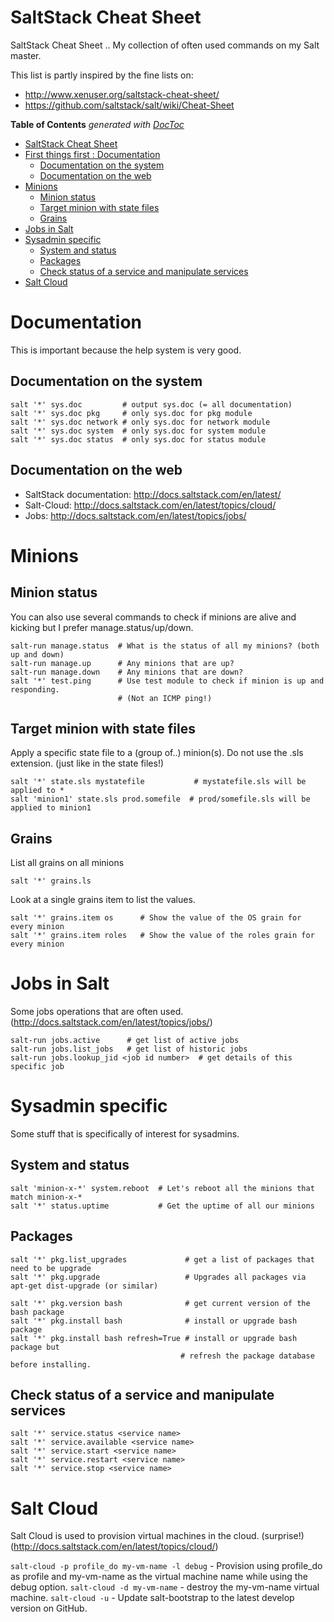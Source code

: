 # SaltStack Cheat Sheet

SaltStack Cheat Sheet .. My collection of often used commands on my Salt master.

This list is partly inspired by the fine lists on:
* http://www.xenuser.org/saltstack-cheat-sheet/
* https://github.com/saltstack/salt/wiki/Cheat-Sheet

**Table of Contents**  *generated with [DocToc](http://doctoc.herokuapp.com/)*

- [SaltStack Cheat Sheet](#saltstack-cheat-sheet)
- [First things first : Documentation](#documentation)
  - [Documentation on the system](#documentation-on-the-system)
  - [Documentation on the web](#documentation-on-the-web)
- [Minions](#minions)
  - [Minion status](#minion-status)
  - [Target minion with state files](#target-minion-with-state-files)
  - [Grains](#grains)
- [Jobs in Salt](#jobs-in-salt)
- [Sysadmin specific](#sysadmin-specific)
  - [System and status](#system-and-status)
  - [Packages](#packages)
  - [Check status of a service and manipulate services](#check-status-of-a-service-and-manipulate-services)
- [Salt Cloud](#salt-cloud)

# Documentation
This is important because the help system is very good.

## Documentation on the system
```
salt '*' sys.doc         # output sys.doc (= all documentation)
salt '*' sys.doc pkg     # only sys.doc for pkg module
salt '*' sys.doc network # only sys.doc for network module
salt '*' sys.doc system  # only sys.doc for system module
salt '*' sys.doc status  # only sys.doc for status module
```

## Documentation on the web
- SaltStack documentation: http://docs.saltstack.com/en/latest/
- Salt-Cloud: http://docs.saltstack.com/en/latest/topics/cloud/
- Jobs: http://docs.saltstack.com/en/latest/topics/jobs/

# Minions

## Minion status
You can also use several commands to check if minions are alive and kicking but I prefer manage.status/up/down.

```
salt-run manage.status  # What is the status of all my minions? (both up and down)
salt-run manage.up      # Any minions that are up?
salt-run manage.down    # Any minions that are down?
salt '*' test.ping      # Use test module to check if minion is up and responding.
                        # (Not an ICMP ping!)
```

## Target minion with state files
Apply a specific state file to a (group of..) minion(s). Do not use the .sls extension. (just like in the state files!)

```
salt '*' state.sls mystatefile           # mystatefile.sls will be applied to *
salt 'minion1' state.sls prod.somefile  # prod/somefile.sls will be applied to minion1
```

## Grains
List all grains on all minions
```
salt '*' grains.ls
```

Look at a single grains item to list the values.
```
salt '*' grains.item os      # Show the value of the OS grain for every minion
salt '*' grains.item roles   # Show the value of the roles grain for every minion
```

# Jobs in Salt
Some jobs operations that are often used. (http://docs.saltstack.com/en/latest/topics/jobs/)
```
salt-run jobs.active      # get list of active jobs
salt-run jobs.list_jobs   # get list of historic jobs
salt-run jobs.lookup_jid <job id number>  # get details of this specific job
```

# Sysadmin specific
Some stuff that is specifically of interest for sysadmins.

## System and status
```
salt 'minion-x-*' system.reboot  # Let's reboot all the minions that match minion-x-*
salt '*' status.uptime           # Get the uptime of all our minions
```

## Packages
```
salt '*' pkg.list_upgrades             # get a list of packages that need to be upgrade
salt '*' pkg.upgrade                   # Upgrades all packages via apt-get dist-upgrade (or similar)

salt '*' pkg.version bash              # get current version of the bash package
salt '*' pkg.install bash              # install or upgrade bash package
salt '*' pkg.install bash refresh=True # install or upgrade bash package but
                                      # refresh the package database before installing.
```

## Check status of a service and manipulate services
```
salt '*' service.status <service name>
salt '*' service.available <service name>
salt '*' service.start <service name>
salt '*' service.restart <service name>
salt '*' service.stop <service name>
```

# Salt Cloud
Salt Cloud is used to provision virtual machines in the cloud. (surprise!) (http://docs.saltstack.com/en/latest/topics/cloud/)

```salt-cloud -p profile_do my-vm-name -l debug``` - Provision using profile_do as profile and my-vm-name as the virtual machine name while using the debug option.
```salt-cloud -d my-vm-name``` - destroy the my-vm-name virtual machine.
```salt-cloud -u``` - Update salt-bootstrap to the latest develop version on GitHub.

